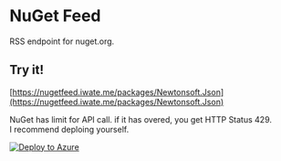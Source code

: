 # NuGet Feed
RSS endpoint for nuget.org.

## Try it!
[https://nugetfeed.iwate.me/packages/Newtonsoft.Json](https://nugetfeed.iwate.me/packages/Newtonsoft.Json)

NuGet has limit for API call. if it has overed, you get HTTP Status 429.  
I recommend deploing yourself.

[![Deploy to Azure](https://azuredeploy.net/deploybutton.png)](https://azuredeploy.net/)
